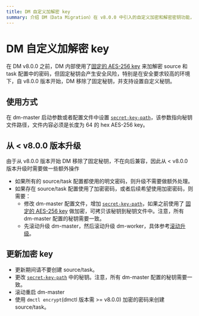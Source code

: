 ```yaml
---
title: DM 自定义加解密 key
summary: 介绍 DM（Data Migration）在 v8.0.0 中引入的自定义加密和解密密钥功能，以及如何在使用 DM 进行数据迁移时配置和使用该功能。
---
```


# DM 自定义加解密 key

在 DM v8.0.0 之前，DM 内部使用了[固定的 AES-256 key](https://github.com/pingcap/tiflow/blob/1252979421fc83ffa2a1548d981e505f7fc0b909/dm/pkg/encrypt/encrypt.go#L27) 来加解密 source 和 task 配置中的密码，但固定秘钥会产生安全风险，特别是在安全要求较高的环境下，自 v8.0.0 版本开始，DM 移除了固定秘钥，并支持设置自定义秘钥。

## 使用方式

在 dm-master 启动参数或者配置文件中设置 [`secret-key-path`](/dm/dm-master-configuration-file.md)，该参数指向秘钥文件路径，文件内容必须是长度为 64 的 hex AES-256 key。

## 从 < v8.0.0 版本升级

由于从 v8.0.0 版本开始 DM 移除了固定秘钥，不在向后兼容，因此从 < v8.0.0 版本升级时需要做一些额外操作

- 如果所有的 source/task 配置都使用的明文密码，则升级不需要做额外处理。
- 如果存在 source/task 配置使用了加密密码，或者后续希望使用加密密码，则需要：
    - 修改 dm-master 配置文件，增加 [`secret-key-path`](/dm/dm-master-configuration-file.md)，如果之前使用了 [固定的 AES-256 key](https://github.com/pingcap/tiflow/blob/1252979421fc83ffa2a1548d981e505f7fc0b909/dm/pkg/encrypt/encrypt.go#L27) 做加密，可拷贝该秘钥到秘钥文件中。注意，所有 dm-master 配置的秘钥需要一致。
    - 先滚动升级 dm-master，然后滚动升级 dm-worker，具体参考[滚动升级](/dm/maintain-dm-using-tiup.md#滚动升级)。

## 更新加密 key

- 更新期间请不要创建 source/task。
- 更改 [`secret-key-path`](/dm/dm-master-configuration-file.md) 中的秘钥。注意，所有 dm-master 配置的秘钥需要一致。
- 滚动重启 dm-master
- 使用 `dmctl encrypt`(dmctl 版本需 >= v8.0.0) 加密的密码来创建 source/task。
